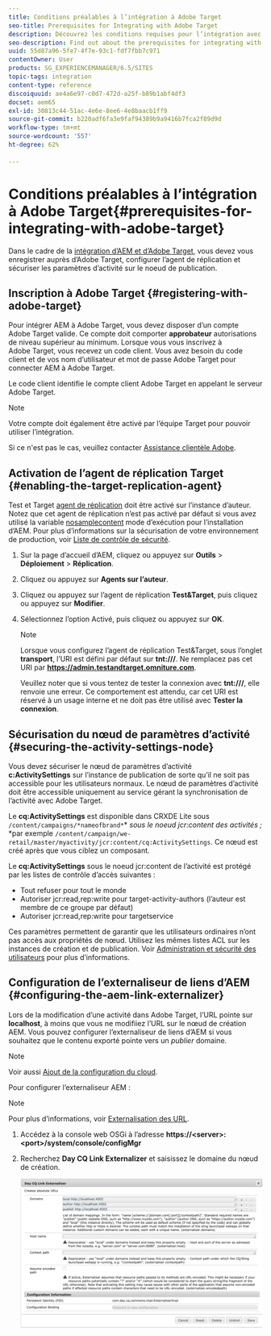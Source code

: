 ```yaml
---
title: Conditions préalables à l’intégration à Adobe Target
seo-title: Prerequisites for Integrating with Adobe Target
description: Découvrez les conditions requises pour l’intégration avec Adobe Target.
seo-description: Find out about the prerequisites for integrating with Adobe Target.
uuid: 55d87a96-5fe7-4f7e-93c1-fdf7fbb7c971
contentOwner: User
products: SG_EXPERIENCEMANAGER/6.5/SITES
topic-tags: integration
content-type: reference
discoiquuid: ae4a6e97-c0d7-472d-a25f-b89b1abf4df3
docset: aem65
exl-id: 30813c44-51ac-4e6e-8ee6-4e8baacb1ff9
source-git-commit: b220adf6fa3e9faf94389b9a9416b7fca2f89d9d
workflow-type: tm+mt
source-wordcount: '557'
ht-degree: 62%

---
```


# Conditions préalables à l’intégration à Adobe Target{#prerequisites-for-integrating-with-adobe-target}

Dans le cadre de la [intégration d’AEM et d’Adobe Target](/help/sites-administering/target.md), vous devez vous enregistrer auprès d’Adobe Target, configurer l’agent de réplication et sécuriser les paramètres d’activité sur le noeud de publication.

## Inscription à Adobe Target {#registering-with-adobe-target}

Pour intégrer AEM à Adobe Target, vous devez disposer d’un compte Adobe Target valide. Ce compte doit comporter **approbateur** autorisations de niveau supérieur au minimum. Lorsque vous vous inscrivez à Adobe Target, vous recevez un code client. Vous avez besoin du code client et de vos nom d’utilisateur et mot de passe Adobe Target pour connecter AEM à Adobe Target.

Le code client identifie le compte client Adobe Target en appelant le serveur Adobe Target.

>[!NOTE]
>
>Votre compte doit également être activé par l’équipe Target pour pouvoir utiliser l’intégration.
>
>Si ce n&#39;est pas le cas, veuillez contacter [Assistance clientèle Adobe](https://docs.adobe.com/content/help/en/target/using/cmp-resources-and-contact-information.html).

## Activation de l’agent de réplication Target {#enabling-the-target-replication-agent}

Test et Target [agent de réplication](/help/sites-deploying/replication.md) doit être activé sur l’instance d’auteur. Notez que cet agent de réplication n’est pas activé par défaut si vous avez utilisé la variable [nosamplecontent](/help/sites-deploying/configure-runmodes.md#using-samplecontent-and-nosamplecontent) mode d’exécution pour l’installation d’AEM. Pour plus d’informations sur la sécurisation de votre environnement de production, voir [Liste de contrôle de sécurité](/help/sites-administering/security-checklist.md).

1. Sur la page d’accueil d’AEM, cliquez ou appuyez sur **Outils** > **Déploiement** > **Réplication**.
1. Cliquez ou appuyez sur **Agents sur l’auteur**.
1. Cliquez ou appuyez sur l’agent de réplication **Test&amp;Target**, puis cliquez ou appuyez sur **Modifier**.
1. Sélectionnez l’option Activé, puis cliquez ou appuyez sur **OK**.

   >[!NOTE]
   >
   >Lorsque vous configurez l’agent de réplication Test&amp;Target, sous l’onglet **transport**, l’URI est défini par défaut sur **tnt:///**. Ne remplacez pas cet URI par **https://admin.testandtarget.omniture.com**.
   >
   >Veuillez noter que si vous tentez de tester la connexion avec **tnt:///**, elle renvoie une erreur. Ce comportement est attendu, car cet URI est réservé à un usage interne et ne doit pas être utilisé avec **Tester la connexion**.

## Sécurisation du nœud de paramètres d’activité {#securing-the-activity-settings-node}

Vous devez sécuriser le nœud de paramètres d’activité **c:ActivitySettings** sur l’instance de publication de sorte qu’il ne soit pas accessible pour les utilisateurs normaux. Le nœud de paramètres d’activité doit être accessible uniquement au service gérant la synchronisation de l’activité avec Adobe Target.

Le **cq:ActivitySettings** est disponible dans CRXDE Lite sous `/content/campaigns/*nameofbrand*`* *sous le noeud jcr:content des activités ;* *par exemple `/content/campaign/we-retail/master/myactivity/jcr:content/cq:ActivitySettings`. Ce nœud est créé après que vous ciblez un composant.

Le **cq:ActivitySettings** sous le noeud jcr:content de l’activité est protégé par les listes de contrôle d’accès suivantes :

* Tout refuser pour tout le monde
* Autoriser jcr:read,rep:write pour target-activity-authors (l’auteur est membre de ce groupe par défaut)
* Autoriser jcr:read,rep:write pour targetservice

Ces paramètres permettent de garantir que les utilisateurs ordinaires n’ont pas accès aux propriétés de nœud. Utilisez les mêmes listes ACL sur les instances de création et de publication. Voir [Administration et sécurité des utilisateurs](/help/sites-administering/security.md) pour plus d’informations.

## Configuration de l’externaliseur de liens d’AEM {#configuring-the-aem-link-externalizer}

Lors de la modification d’une activité dans Adobe Target, l’URL pointe sur **localhost**, à moins que vous ne modifiiez l’URL sur le nœud de création AEM. Vous pouvez configurer l’externaliseur de liens d’AEM si vous souhaitez que le contenu exporté pointe vers un *publier* domaine.

>[!NOTE]
>
>Voir aussi [Ajout de la configuration du cloud](/help/sites-administering/experience-fragments-target.md#add-the-cloud-configuration).

Pour configurer l’externaliseur AEM :

>[!NOTE]
>
>Pour plus d’informations, voir [Externalisation des URL](/help/sites-developing/externalizer.md).

1. Accédez à la console web OSGi à l’adresse **https://&lt;server>:&lt;port>/system/console/configMgr**
1. Recherchez **Day CQ Link Externalizer** et saisissez le domaine du nœud de création.

   ![chlimage_1-120](assets/aem-externalizer-01.png)
